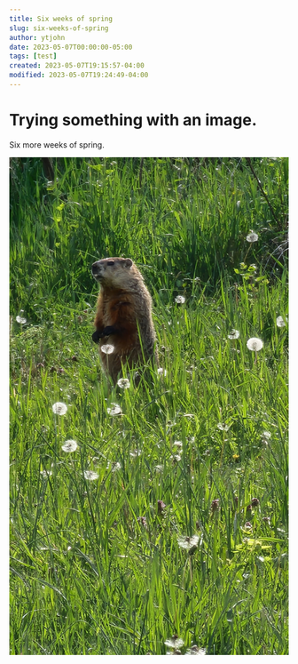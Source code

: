 ```yaml
---
title: Six weeks of spring
slug: six-weeks-of-spring
author: ytjohn
date: 2023-05-07T00:00:00-05:00
tags: [test]
created: 2023-05-07T19:15:57-04:00
modified: 2023-05-07T19:24:49-04:00
---
```


# Trying something with an image.

Six more weeks of spring. 

![Image](./bab21d8b87eb0a869c6096ab82ae3fae.jpg)
